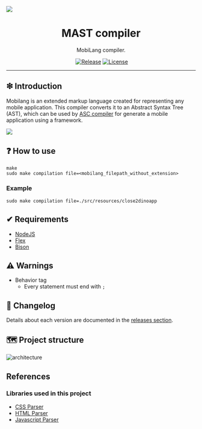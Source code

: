 ![](https://github.com/williamniemiec/mast-compiler/blob/master/docs/img/logo/logo.jpg?raw=true)

<h1 align='center'>MAST compiler</h1>
<p align='center'>MobiLang compiler.</p>
<p align="center">
	<a href="https://github.com/williamniemiec/mast-compiler/actions/workflows/ubuntu.yml"><img src="https://github.com/williamniemiec/mast-compiler/actions/workflows/ubuntu.yml/badge.svg" alt=""></a>
	<a href="https://github.com/williamniemiec/mast-compiler/releases"><img src="https://img.shields.io/github/v/release/williamniemiec/mast-compiler" alt="Release"></a>
	<a href="https://github.com/williamniemiec/mast-compiler/blob/master/LICENSE"><img src="https://img.shields.io/badge/License-MIT-919191.svg" alt="License"></a>
	
<hr>

## ❇ Introduction
Mobilang is an extended markup language created for representing any mobile application. This compiler converts it to an Abstract Syntax Tree (AST), which can be used by [ASC compiler](https://github.com/williamniemiec/asc-compiler/) for generate a mobile application using a framework.

![](https://github.com/williamniemiec/mast-compiler/blob/master/docs/img/mobilang/mobilang-tree.jpg?raw=true)

## ❓ How to use

```
make
sudo make compilation file=<mobilang_filepath_without_extension>
```

### Example

```
sudo make compilation file=./src/resources/close2dinoapp
```

## ✔ Requirements
- [NodeJS](https://nodejs.dev)
- [Flex](https://www.geeksforgeeks.org/flex-fast-lexical-analyzer-generator/)
- [Bison](https://www.gnu.org/software/bison/)

## ⚠ Warnings
- Behavior tag
  - Every statement must end with `;`
   
## 🚩 Changelog
Details about each version are documented in the [releases section](https://github.com/williamniemiec/mast-compiler/releases).

## 🗺 Project structure
![architecture](https://raw.githubusercontent.com/williamniemiec/mast-compiler/master/docs/img/schemas/architecture.png?raw=true)

## References

### Libraries used in this project
- [CSS Parser](https://github.com/reworkcss/css)
- [HTML Parser](https://github.com/mykolaharmash/hyntax)
- [Javascript Parser](https://github.com/acornjs/acorn)

